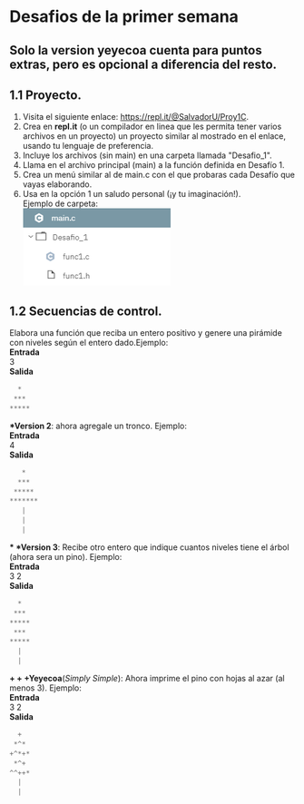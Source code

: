# Desafios de la primer semana
Solo la version yeyecoa cuenta para puntos extras, pero es opcional a diferencia del resto.
---
## 1.1 Proyecto.
1. Visita el siguiente enlace: https://repl.it/@SalvadorU/Proy1C.
2. Crea en **repl.it** (o un compilador en linea que les permita tener varios archivos en un proyecto) un proyecto similar al mostrado en el enlace, usando tu lenguaje de preferencia.
3. Incluye los archivos (sin main) en una carpeta llamada "Desafio_1".
4. Llama en el archivo principal (main) a la función definida en Desafío 1.
5. Crea un menú similar al de main.c con el que probaras cada Desafío que vayas elaborando.
6. Usa en la opción 1 un saludo personal (¡y tu imaginación!).  
Ejemplo de carpeta:  
![img](../../Ses1Proy/images/example.PNG)

## 1.2 Secuencias de control.
Elabora una función  que reciba un entero positivo y genere una pirámide con niveles
según el entero dado.Ejemplo:  
**Entrada**  
3  
**Salida**  
```javascript
  *
 ***
*****
```
**\*Version 2**: ahora agregale un tronco. Ejemplo:  
**Entrada**  
4  
**Salida**  
```javascript
   *
  ***
 *****
*******
   |
   |
   |
```
**\* \*Version 3**: Recibe otro entero que indique cuantos niveles tiene el árbol (ahora sera un pino). Ejemplo:  
**Entrada**  
3 2  
**Salida**  
```javascript
  *
 ***
*****
 ***
*****
  |
  |
```
**\+ \+ \+Yeyecoa**(*Simply Simple*): Ahora imprime el pino con hojas al azar (al menos 3). Ejemplo:  
**Entrada**  
3 2  
**Salida**  
```javascript
  +
 *^*
+^*+*
 *^+
^^++*
  |
  |
```
